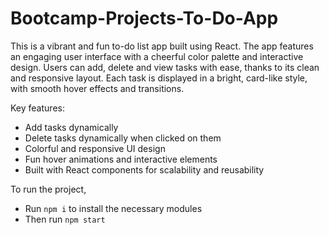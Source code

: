 # Bootcamp-Projects-To-Do-App

This is a vibrant and fun to-do list app built using React. The app features an engaging user interface with a cheerful color palette and interactive design. Users can add, delete and view tasks with ease, thanks to its clean and responsive layout. Each task is displayed in a bright, card-like style, with smooth hover effects and transitions.

Key features:

- Add tasks dynamically
- Delete tasks dynamically when clicked on them
- Colorful and responsive UI design
- Fun hover animations and interactive elements
- Built with React components for scalability and reusability

To run the project,
- Run `npm i` to install the necessary modules
- Then run `npm start`
